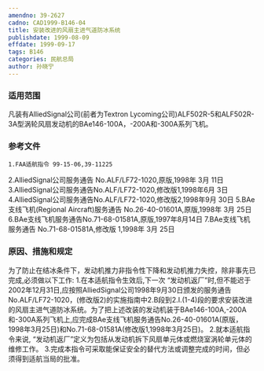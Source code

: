 ```yaml
---
amendno: 39-2627
cadno: CAD1999-B146-04
title: 安装改进的风扇主进气道防冰系统
publishdate: 1999-08-09
effdate: 1999-09-17
tags: B146
categories: 民航总局
author: 孙晓宁
---
```


### 适用范围 
凡装有AlliedSignal公司(前者为Textron  Lycoming公司)ALF502R-5和ALF502R-3A型涡轮风扇发动机的BAe146-100A，-200A和-300A系列飞机。

### 参考文件
    1.FAA适航指令 99-15-06,39-11225 
2.AlliedSignal公司服务通告 No.ALF/LF72-1020,原版,1998年 3月 11日
 3.AlliedSignal公司服务通告No.ALF/LF72-1020,修改版1,1998年6月 3日
 4.AlliedSignal公司服务通告No.ALF/LF72-1020,修改版2,1998年9月 30日
    5.BAe支线飞机(Regional Aircraft)服务通告 No.26-40-01601A,原版,1998年 3月 25日
    6.BAe支线飞机服务通告No.71-68-01581A,原版,1997年8月14日
    7.BAe支线飞机服务通告 No.71-68-01581A,修改版 1,1998年 3月 25日


### 原因、措施和规定 
  
为了防止在结冰条件下，发动机推力非指令性下降和发动机推力失控，除非事先已完成,必须做以下工作: 
    1.在本适航指令生效后,下一次 “发动机返厂”时,但不能迟于2002年12月31日,应按照AlliedSignal公司1998年9月30日颁发的服务通告No.ALF/LF72-1020，(修改版2)的实施指南中2.B段到2.I.(1-4)段的要求安装改进的风扇主进气道防冰系统。为了把上述改装的发动机装于BAe146-100A,-200A和-300A系列飞机上,应完成BAe支线飞机服务通告No.26-40-01601A(原版，1998年3月25日)和No.71-68-01581A(修改版1,1998年3月25日)。 
    2.就本适航指令来说, “发动机返厂”定义为包括从发动机拆下风扇单元体或燃烧室涡轮单元体的维修工作。 
    3.完成本指令可采取能保证安全的替代方法或调整完成的时间，但必须得到适航当局的批准。

